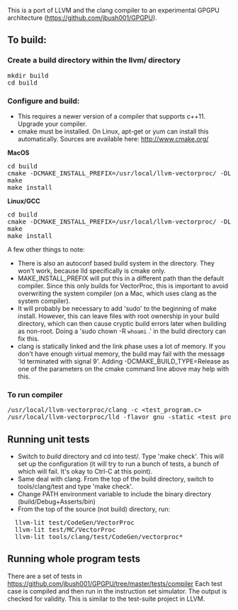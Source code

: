 This is a port of LLVM and the clang compiler to an experimental GPGPU architecture (https://github.com/jbush001/GPGPU). 

## To build:

### Create a build directory within the llvm/ directory

<pre>
mkdir build
cd build
</pre>

### Configure and build:
* This requires a newer version of a compiler that supports c++11.  Upgrade your compiler.
* cmake must be installed.  On Linux, apt-get or yum can install this automatically.  Sources are available here:  http://www.cmake.org/

__MacOS__
<pre>
cd build
cmake -DCMAKE_INSTALL_PREFIX=/usr/local/llvm-vectorproc/ -DLLVM_TARGETS_TO_BUILD="VectorProc" -DCMAKE_CXX_FLAGS="-std=c++11 -stdlib=libc++" -DLLVM_DEFAULT_TARGET_TRIPLE=vectorproc ..
make
make install
</pre>

__Linux/GCC__
<pre>
cd build
cmake -DCMAKE_INSTALL_PREFIX=/usr/local/llvm-vectorproc/ -DLLVM_TARGETS_TO_BUILD="VectorProc" -DCMAKE_CXX_FLAGS="-std=c++0x" -DLLVM_DEFAULT_TARGET_TRIPLE=vectorproc ..
make
make install
</pre>

A few other things to note:
* There is also an autoconf based build system in the directory.  They won't work, because lld specifically is cmake only.
* MAKE_INSTALL_PREFIX will put this in a different path than the default compiler.  Since this only builds for VectorProc, this is important to avoid overwriting the system compiler (on a Mac, which uses clang as the system compiler).
* It will probably be necessary to add 'sudo' to the beginning of make install. However, this can leave files with root ownership in your build directory, which can then cause cryptic build errors later when building as non-root.  Doing a 'sudo chown -R `whoami` .' in the build directory can fix this.
* clang is statically linked and the link phase uses a lot of memory.  If you don't have enough virtual memory, the build may fail with the message 'ld terminated with signal 9'.  Adding -DCMAKE_BUILD_TYPE=Release as one of the parameters on the cmake command line above may help with this.

### To run compiler

<pre>
/usr/local/llvm-vectorproc/clang -c &lt;test_program.c&gt; 
/usr/local/llvm-vectorproc/lld -flavor gnu -static &lt;test_program.o&gt;
</pre>

## Running unit tests

* Switch to *build* directory and cd into test/.  Type 'make check'.  This will set up
the configuration (it will try to run a bunch of tests, a bunch of which will fail.  It's okay to Ctrl-C at this point).
* Same deal with clang.  From the top of the build directory, switch to tools/clang/test and
type 'make check'.
* Change PATH environment variable to include the binary directory (build/Debug+Asserts/bin) 
* From the top of the source (not build) directory, run:

<pre>
  llvm-lit test/CodeGen/VectorProc
  llvm-lit test/MC/VectorProc
  llvm-lit tools/clang/test/CodeGen/vectorproc*
</pre>

## Running whole program tests

There are a set of tests in https://github.com/jbush001/GPGPU/tree/master/tests/compiler
Each test case is compiled and then run in the instruction set simulator.
The output is checked for validity. This is similar to the test-suite project
in LLVM.
